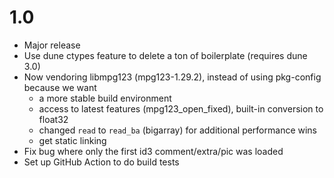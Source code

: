 1.0
===
* Major release
* Use dune ctypes feature to delete a ton of boilerplate (requires dune 3.0)
* Now vendoring libmpg123 (mpg123-1.29.2), instead of using pkg-config because we want
  - a more stable build environment
  - access to latest features (mpg123_open_fixed), built-in conversion to float32
  - changed `read` to `read_ba` (bigarray) for additional performance wins
  - get static linking
* Fix bug where only the first id3 comment/extra/pic was loaded
* Set up GitHub Action to do build tests
